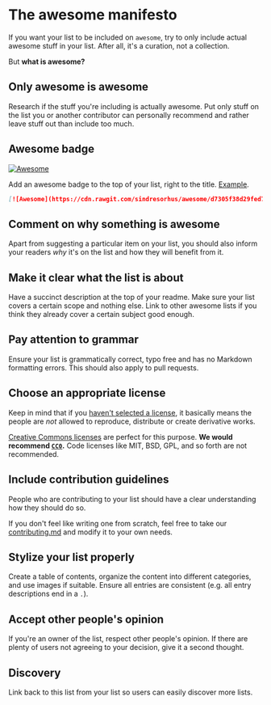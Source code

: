 # The awesome manifesto

If you want your list to be included on `awesome`, try to only include actual
awesome stuff in your list. After all, it's a curation, not a collection.

But **what is awesome?**

## Only awesome is awesome

Research if the stuff you're including is actually awesome. Put only stuff on
the list you or another contributor can personally recommend and rather leave
stuff out than include too much.

## Awesome badge

[![Awesome](https://cdn.rawgit.com/sindresorhus/awesome/d7305f38d29fed78fa85652e3a63e154dd8e8829/media/badge.svg)](https://github.com/sindresorhus/awesome)

Add an awesome badge to the top of your list, right to the
title. [Example](https://github.com/sindresorhus/awesome-nodejs).

```md
[![Awesome](https://cdn.rawgit.com/sindresorhus/awesome/d7305f38d29fed78fa85652e3a63e154dd8e8829/media/badge.svg)](https://github.com/sindresorhus/awesome)
```

## Comment on why something is awesome

Apart from suggesting a particular item on your list, you should also inform
your readers *why* it's on the list and how they will benefit from it.

## Make it clear what the list is about

Have a succinct description at the top of your readme. Make sure your list
covers a certain scope and nothing else. Link to other awesome lists if you
think they already cover a certain subject good enough.

## Pay attention to grammar

Ensure your list is grammatically correct, typo free and has no Markdown
formatting errors. This should also apply to pull requests.

## Choose an appropriate license

Keep in mind that if you [haven't selected a
license](http://choosealicense.com/no-license/), it basically means the people
are *not* allowed to reproduce, distribute or create derivative works.

[Creative Commons licenses](https://creativecommons.org/) are perfect for this
purpose. **We would recommend
[`CC0`](https://creativecommons.org/publicdomain/zero/1.0/).** Code licenses
like MIT, BSD, GPL, and so forth are not recommended.

## Include contribution guidelines

People who are contributing to your list should have a clear understanding how
they should do so.

If you don't feel like writing one from scratch, feel free to take our
[contributing.md](contributing.md) and modify it to your own needs.

## Stylize your list properly

Create a table of contents, organize the content into different categories, and
use images if suitable. Ensure all entries are consistent (e.g. all entry
descriptions end in a `.`).

## Accept other people's opinion

If you're an owner of the list, respect other people's opinion. If there are
plenty of users not agreeing to your decision, give it a second thought.

## Discovery

Link back to this list from your list so users can easily discover more lists.
